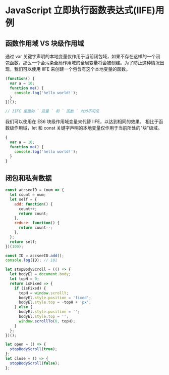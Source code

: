 # JavaScript 立即执行函数表达式(IIFE)用例

## 函数作用域 VS 块级作用域

通过 var 关键字声明的本地变量仅作用于当前闭包域，如果不存在这样的一个闭包函数，那么一个会污染全局作用域的全局变量将会被创建。为了防止这种情况出现，我们可以使用 IIFE 来创建一个包含有这个本地变量的函数。

```javascript
(function() {
  var a = 10;
  function me() {
    console.log('hello world!');
  }
})();

// IIFE 里面的 ` 变量 ` 和 ` 函数 ` 对外不可见
```

我们可以使用在 ES6 块级作用域变量来代替 IIFE，以达到相同的效果。
相比于函数级作用域，let 和 const 关键字声明的本地变量仅作用于当前所处的"块"级域。

```javascript
{
  var a = 10;
  function me() {
    console.log('hello world!');
  }
}
```

## 闭包和私有数据

```javascript
const accseeID = (num => {
  let count = num;
  let self = {
    add: function() {
      count++;
      return count;
    },
    reduce: function() {
      return count--;
    },
  };
  return self;
})(100);

const ID = accseeID.add();
console.log(ID); // 101
```

```javascript
let stopBodyScroll = (() => {
  let bodyEl = document.body;
  let topH = 0;
  return isFixed => {
    if (isFixed) {
      topH = window.scrollY;
      bodyEl.style.position = 'fixed';
      bodyEl.style.top = -topH + 'px';
    } else {
      bodyEl.style.position = '';
      bodyEl.style.top = '';
      window.scrollTo(0, topH);
    }
  };
})();

let open = () => {
  stopBodyScroll(true);
};
let close = () => {
  stopBodyScroll(false);
};
```
